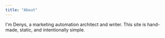 ```yaml
---
title: "About"
---
```


I'm Denys, a marketing automation architect and writer. This site is hand-made, static, and intentionally simple.
